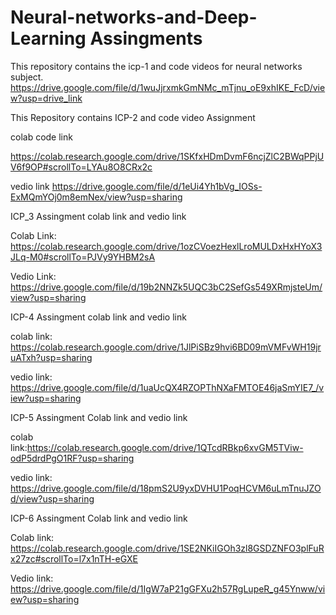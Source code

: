 # Neural-networks-and-Deep-Learning Assingments
This repository contains the icp-1 and code videos for neural networks subject.
https://drive.google.com/file/d/1wuJjrxmkGmNMc_mTjnu_oE9xhIKE_FcD/view?usp=drive_link

This Repository contains ICP-2 and code video Assignment

colab code link

https://colab.research.google.com/drive/1SKfxHDmDvmF6ncjZlC2BWqPPjUV6f9OP#scrollTo=LYAu8O8CRx2c

vedio link
https://drive.google.com/file/d/1eUi4Yh1bVg_IOSs-ExMQmYOj0m8emNex/view?usp=sharing

ICP_3 Assingment colab link and vedio link

Colab Link: https://colab.research.google.com/drive/1ozCVoezHexlLroMULDxHxHYoX3JLq-M0#scrollTo=PJVy9YHBM2sA

Vedio Link: 
https://drive.google.com/file/d/19b2NNZk5UQC3bC2SefGs549XRmjsteUm/view?usp=sharing


ICP-4 Assingment colab link and vedio link

colab link:
https://colab.research.google.com/drive/1JlPiSBz9hvi6BD09mVMFvWH19jruATxh?usp=sharing


vedio link:
https://drive.google.com/file/d/1uaUcQX4RZOPThNXaFMTOE46jaSmYIE7_/view?usp=sharing


ICP-5 Assingment Colab link and vedio link

colab link:https://colab.research.google.com/drive/1QTcdRBkp6xvGM5TViw-odP5drdPgO1RF?usp=sharing

vedio link: https://drive.google.com/file/d/18pmS2U9yxDVHU1PoqHCVM6uLmTnuJZOd/view?usp=sharing

ICP-6 Assingment Colab link and vedio link

Colab link: https://colab.research.google.com/drive/1SE2NKiIGOh3zl8GSDZNFO3plFuRx27zc#scrollTo=l7x1nTH-eGXE

Vedio link: https://drive.google.com/file/d/1IgW7aP21gGFXu2h57RgLupeR_g45Ynww/view?usp=sharing

